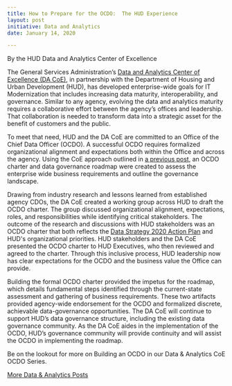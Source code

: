 ```yaml
---
title: How to Prepare for the OCDO:  The HUD Experience
layout: post
initiative: Data and Analytics 
date: January 14, 2020

---
```

By the HUD Data and Analytics Center of Excellence


The General Services Administration’s <a href="https://coe.gsa.gov/coe/data-analytics.html">Data and Analytics Center of Excellence (DA CoE)</a>, in partnership with the Department of Housing and Urban Development (HUD), has developed enterprise-wide goals for IT Modernization that includes increasing data maturity, interoperability, and governance. Similar
to any agency, evolving the data and analytics maturity requires a collaborative effort between the agency’s offices and leadership. That collaboration is needed to transform data into a strategic asset for the benefit of customers and the public.


To meet that need, HUD and the DA CoE are committed to an Office of the Chief Data Officer (OCDO). A successful OCDO requires 
formalized organizational alignment and expectations both within the Office and across the agency. Using the CoE approach 
outlined in <a href="https://coe.gsa.gov/2019/10/07/da-update-6.html"> a previous post</a>, an OCDO charter and data governance roadmap were created to assess the enterprise wide business 
requirements and outline the governance landscape. 


Drawing from industry research and lessons learned from established agency CDOs, the DA CoE created a working group across HUD 
to draft the OCDO charter. The group discussed organizational alignment, expectations, roles, and responsibilities while 
identifying critical stakeholders. The outcome of the research and discussions with HUD stakeholders was an OCDO charter that 
both reflects the <a href="https://strategy.data.gov/action-plan/">Data Strategy 2020 Action Plan</a> and HUD's organizational priorities. HUD stakeholders and the DA CoE 
presented the OCDO charter to HUD Executives, who then reviewed and agreed to the charter. Through this inclusive process, HUD 
leadership now has clear expectations for the OCDO and the business value the Office can provide.

Building the formal OCDO charter provided the impetus for the roadmap, which details fundamental steps identified through the 
current-state assessment and gathering of business requirements. These two artifacts provided agency-wide endorsement for the 
OCDO and formalized discrete, achievable data-governance opportunities. The DA CoE will continue to support HUD’s data governance
structure, including the existing data governance community. As the DA CoE aides in the implementation of the OCDO, HUD’s 
governance community will provide continuity and will assist the OCDO in implementing the roadmap.


Be on the lookout for more on Building an OCDO in our Data & Analytics CoE OCDO Series.


<a href="{{site.baseurl}}/coe/data-analytics.html#coe-updates" class="usa-button">More Data & Analytics Posts</a>
